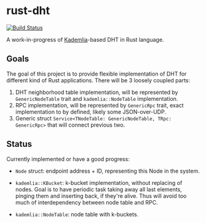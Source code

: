 rust-dht
========

[![Build
Status](https://travis-ci.org/Divius/rust-dht.svg)](https://travis-ci.org/Divius/rust-dht)

A work-in-progress of
[Kademlia](http://pdos.csail.mit.edu/~petar/papers/maymounkov-kademlia-lncs.pdf)-based
DHT in Rust language.

Goals
-----

The goal of this project is to provide flexible implementation of DHT
for different kind of Rust applications. There will be 3 loosely coupled
parts:

1. DHT neighborhood table implementation, will be represented by
   `GenericNodeTable` trait and `kademlia::NodeTable` implementation.
2. RPC implementation, will be represented by `GenericRpc` trait,
   exact implementation to by defined, likely some JSON-over-UDP.
3. Generic struct `Service<TNodeTable: GenericNodeTable, TRpc: GenericRpc>`
   that will connect previous two.

Status
------

Currently implemented or have a good progress:

* `Node` struct: endpoint address + ID, representing this Node in the system.

* `kademlia::KBucket`: k-bucket implementation, without replacing of nodes.
   Goal is to have periodic task taking away all last elements, pinging them
   and inserting back, if they're alive. Thus will avoid too much of
   interdependency between node table and RPC.

* `kademlia::NodeTable`: node table with k-buckets.
